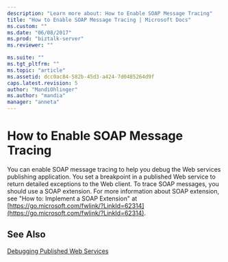 ```yaml
---
description: "Learn more about: How to Enable SOAP Message Tracing"
title: "How to Enable SOAP Message Tracing | Microsoft Docs"
ms.custom: ""
ms.date: "06/08/2017"
ms.prod: "biztalk-server"
ms.reviewer: ""

ms.suite: ""
ms.tgt_pltfrm: ""
ms.topic: "article"
ms.assetid: dcc0ac84-582b-45d3-a424-7d0485264d9f
caps.latest.revision: 5
author: "MandiOhlinger"
ms.author: "mandia"
manager: "anneta"
---
```

# How to Enable SOAP Message Tracing
You can enable SOAP message tracing to help you debug the Web services publishing application. You set a breakpoint in a published Web service to return detailed exceptions to the Web client. To trace SOAP messages, you should use a SOAP extension. For more information about SOAP extension, see "How to: Implement a SOAP Extension" at [https://go.microsoft.com/fwlink/?LinkId=62314](https://go.microsoft.com/fwlink/?LinkId=62314).

## See Also
 [Debugging Published Web Services](../core/debugging-published-web-services.md)
